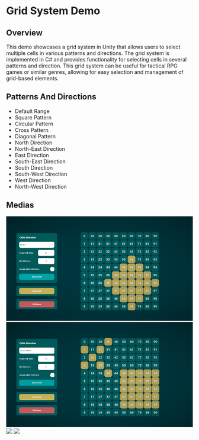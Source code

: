 # Grid System Demo

## Overview

This demo showcases a grid system in Unity that allows users to select multiple cells in various patterns and directions. The grid system is implemented in C# and provides functionality for selecting cells in several patterns and direction. This grid system can be useful for tactical RPG games or similar genres, allowing for easy selection and management of grid-based elements.

## Patterns And Directions

- Default Range
- Square Pattern
- Circular Pattern
- Cross Pattern
- Diagonal Pattern
- North Direction
- North-East Direction
- East Direction
- South-East Direction
- South Direction
- South-West Direction
- West Direction
- North-West Direction

## Medias

![](Assets/README/Screen_01.png)
![](Assets/README/Screen_02.png)
![](Assets/README/Demo_01.gif)
![](Assets/README/Demo_02.gif)
